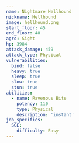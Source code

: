 ```yaml
---
name: Nightmare Hellhound
nickname: Hellhound
image: hellhound.png
start_floor: 45
end_floor: 48
agro: Sight
hp: 3984
attack_damage: 459
attack_type: Physical
vulnerabilities:
  bind: false
  heavy: true
  sleep: true
  slow: true
  stun: true
abilities:
  - name: Ravenous Bite
    potency: 110
    type: Physical
    description: 'instant'
job_specifics:
  SGE:
    difficulty: Easy
---
```

